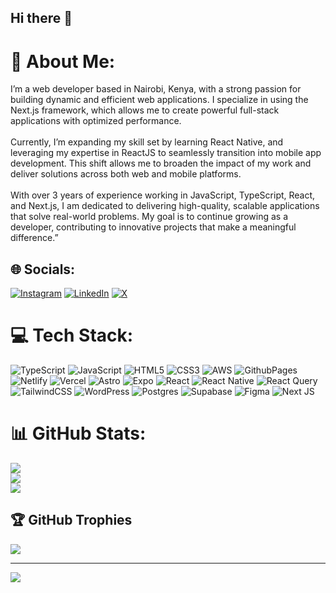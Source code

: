 ## Hi there 👋

# 💫 About Me:
I’m a web developer based in Nairobi, Kenya, with a strong passion for building dynamic and efficient web applications. I specialize in using the Next.js framework, which allows me to create powerful full-stack applications with optimized performance.<br><br>Currently, I’m expanding my skill set by learning React Native, and leveraging my expertise in ReactJS to seamlessly transition into mobile app development. This shift allows me to broaden the impact of my work and deliver solutions across both web and mobile platforms.<br><br>With over 3 years of experience working in JavaScript, TypeScript, React, and Next.js, I am dedicated to delivering high-quality, scalable applications that solve real-world problems. My goal is to continue growing as a developer, contributing to innovative projects that make a meaningful difference.”


## 🌐 Socials:
[![Instagram](https://img.shields.io/badge/Instagram-%23E4405F.svg?logo=Instagram&logoColor=white)](https://instagram.com/https://www.instagram.com/gitosh_mike/) [![LinkedIn](https://img.shields.io/badge/LinkedIn-%230077B5.svg?logo=linkedin&logoColor=white)](https://linkedin.com/in/https://www.linkedin.com/in/michael-mbae-9a76351b3/) [![X](https://img.shields.io/badge/X-black.svg?logo=X&logoColor=white)](https://x.com/https://x.com/Gitonga254) 

# 💻 Tech Stack:
![TypeScript](https://img.shields.io/badge/typescript-%23007ACC.svg?style=for-the-badge&logo=typescript&logoColor=white) ![JavaScript](https://img.shields.io/badge/javascript-%23323330.svg?style=for-the-badge&logo=javascript&logoColor=%23F7DF1E) ![HTML5](https://img.shields.io/badge/html5-%23E34F26.svg?style=for-the-badge&logo=html5&logoColor=white) ![CSS3](https://img.shields.io/badge/css3-%231572B6.svg?style=for-the-badge&logo=css3&logoColor=white) ![AWS](https://img.shields.io/badge/AWS-%23FF9900.svg?style=for-the-badge&logo=amazon-aws&logoColor=white) ![GithubPages](https://img.shields.io/badge/github%20pages-121013?style=for-the-badge&logo=github&logoColor=white) ![Netlify](https://img.shields.io/badge/netlify-%23000000.svg?style=for-the-badge&logo=netlify&logoColor=#00C7B7) ![Vercel](https://img.shields.io/badge/vercel-%23000000.svg?style=for-the-badge&logo=vercel&logoColor=white) ![Astro](https://img.shields.io/badge/astro-%232C2052.svg?style=for-the-badge&logo=astro&logoColor=white) ![Expo](https://img.shields.io/badge/expo-1C1E24?style=for-the-badge&logo=expo&logoColor=#D04A37) ![React](https://img.shields.io/badge/react-%2320232a.svg?style=for-the-badge&logo=react&logoColor=%2361DAFB) ![React Native](https://img.shields.io/badge/react_native-%2320232a.svg?style=for-the-badge&logo=react&logoColor=%2361DAFB) ![React Query](https://img.shields.io/badge/-React%20Query-FF4154?style=for-the-badge&logo=react%20query&logoColor=white) ![TailwindCSS](https://img.shields.io/badge/tailwindcss-%2338B2AC.svg?style=for-the-badge&logo=tailwind-css&logoColor=white) ![WordPress](https://img.shields.io/badge/WordPress-%23117AC9.svg?style=for-the-badge&logo=WordPress&logoColor=white) ![Postgres](https://img.shields.io/badge/postgres-%23316192.svg?style=for-the-badge&logo=postgresql&logoColor=white) ![Supabase](https://img.shields.io/badge/Supabase-3ECF8E?style=for-the-badge&logo=supabase&logoColor=white) ![Figma](https://img.shields.io/badge/figma-%23F24E1E.svg?style=for-the-badge&logo=figma&logoColor=white) ![Next JS](https://img.shields.io/badge/Next-black?style=for-the-badge&logo=next.js&logoColor=white)
# 📊 GitHub Stats:
![](https://github-readme-stats.vercel.app/api?username=MGitongaM&theme=dark&hide_border=false&include_all_commits=true&count_private=true)<br/>
![](https://github-readme-streak-stats.herokuapp.com/?user=MGitongaM&theme=dark&hide_border=false)<br/>
![](https://github-readme-stats.vercel.app/api/top-langs/?username=MGitongaM&theme=dark&hide_border=false&include_all_commits=true&count_private=true&layout=compact)

## 🏆 GitHub Trophies
![](https://github-profile-trophy.vercel.app/?username=MGitongaM&theme=radical&no-frame=false&no-bg=false&margin-w=4)

---
[![](https://visitcount.itsvg.in/api?id=MGitongaM&icon=0&color=0)](https://visitcount.itsvg.in)


  
<!-- Proudly created with GPRM ( https://gprm.itsvg.in ) -->
